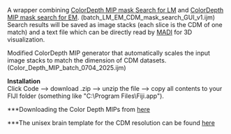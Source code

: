A wrapper combining [ColorDepth MIP mask Search for LM](https://github.com/JaneliaSciComp/ColorMIP_Mask_Search) and [ColorDepth MIP mask search for EM](https://github.com/JaneliaSciComp/EM_MIP_search). (batch_LM_EM_CDM_mask_search_GUI_v1.ijm)  
Search results will be saved as image stacks (each slice is the CDM of one match) and a text file which can be directly read by [MADI](https://github.com/sandorbx/MADI) for 3D visualization.

Modified ColorDepth MIP generator that automatically scales the input image stacks to match the dimension of CDM datasets. (Color_Depth_MIP_batch_0704_2025.ijm)

**Installation**  
Click Code --> download .zip --> unzip the file --> copy all contents to your FIJI folder (something like "C:\Program Files\Fiji.app\").

***Downloading the Color Depth MIPs from [here](https://open.quiltdata.com/b/janelia-flylight-color-depth/tree/Color_Depth_MIPs_For_Download/)


***The unisex brain template for the CDM resolution can be found [here](https://open.quiltdata.com/b/janelia-flylight-color-depth/tree/alignment_templates/JRC2018_UNISEX_20x_HR.nrrd)
